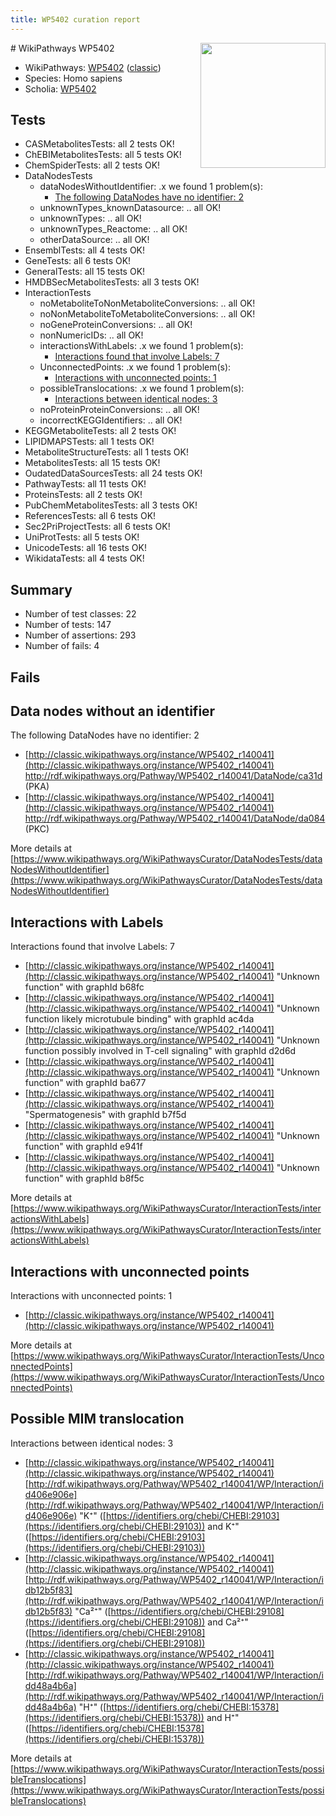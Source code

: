 ```yaml
---
title: WP5402 curation report
---
```


<img style="float: right; width: 200px" src="https://upload.wikimedia.org/wikipedia/commons/thumb/8/83/Wplogo_with_text_500.png/640px-Wplogo_with_text_500.png" />
# WikiPathways WP5402

* WikiPathways: [WP5402](https://wikipathways.org/pathways/WP5402) ([classic](https://classic.wikipathways.org/instance/WP5402))
* Species: Homo sapiens
* Scholia: [WP5402](https://scholia.toolforge.org/wikipathways/WP5402)
## Tests
* CASMetabolitesTests: all 2 tests OK!
* ChEBIMetabolitesTests: all 5 tests OK!
* ChemSpiderTests: all 2 tests OK!
* DataNodesTests
    * dataNodesWithoutIdentifier: .x we found 1 problem(s):
        * [The following DataNodes have no identifier: 2](#d2d32fa1)
    * unknownTypes_knownDatasource: .. all OK!
    * unknownTypes: .. all OK!
    * unknownTypes_Reactome: .. all OK!
    * otherDataSource: .. all OK!
* EnsemblTests: all 4 tests OK!
* GeneTests: all 6 tests OK!
* GeneralTests: all 15 tests OK!
* HMDBSecMetabolitesTests: all 3 tests OK!
* InteractionTests
    * noMetaboliteToNonMetaboliteConversions: .. all OK!
    * noNonMetaboliteToMetaboliteConversions: .. all OK!
    * noGeneProteinConversions: .. all OK!
    * nonNumericIDs: .. all OK!
    * interactionsWithLabels: .x we found 1 problem(s):
        * [Interactions found that involve Labels: 7](#630d267e)
    * UnconnectedPoints: .x we found 1 problem(s):
        * [Interactions with unconnected points: 1](#35a61ad9)
    * possibleTranslocations: .x we found 1 problem(s):
        * [Interactions between identical nodes: 3](#1c118208)
    * noProteinProteinConversions: .. all OK!
    * incorrectKEGGIdentifiers: .. all OK!
* KEGGMetaboliteTests: all 2 tests OK!
* LIPIDMAPSTests: all 1 tests OK!
* MetaboliteStructureTests: all 1 tests OK!
* MetabolitesTests: all 15 tests OK!
* OudatedDataSourcesTests: all 24 tests OK!
* PathwayTests: all 11 tests OK!
* ProteinsTests: all 2 tests OK!
* PubChemMetabolitesTests: all 3 tests OK!
* ReferencesTests: all 6 tests OK!
* Sec2PriProjectTests: all 6 tests OK!
* UniProtTests: all 5 tests OK!
* UnicodeTests: all 16 tests OK!
* WikidataTests: all 4 tests OK!


## Summary

* Number of test classes: 22
* Number of tests: 147
* Number of assertions: 293
* Number of fails: 4

## Fails

<a name="d2d32fa1" />

## Data nodes without an identifier

The following DataNodes have no identifier: 2

* [http://classic.wikipathways.org/instance/WP5402_r140041](http://classic.wikipathways.org/instance/WP5402_r140041) http://rdf.wikipathways.org/Pathway/WP5402_r140041/DataNode/ca31d (PKA)
* [http://classic.wikipathways.org/instance/WP5402_r140041](http://classic.wikipathways.org/instance/WP5402_r140041) http://rdf.wikipathways.org/Pathway/WP5402_r140041/DataNode/da084 (PKC)


More details at [https://www.wikipathways.org/WikiPathwaysCurator/DataNodesTests/dataNodesWithoutIdentifier](https://www.wikipathways.org/WikiPathwaysCurator/DataNodesTests/dataNodesWithoutIdentifier)

<a name="630d267e" />

## Interactions with Labels

Interactions found that involve Labels: 7

* [http://classic.wikipathways.org/instance/WP5402_r140041](http://classic.wikipathways.org/instance/WP5402_r140041) "Unknown function" with graphId b68fc
* [http://classic.wikipathways.org/instance/WP5402_r140041](http://classic.wikipathways.org/instance/WP5402_r140041) "Unknown function
likely microtubule
binding" with graphId ac4da
* [http://classic.wikipathways.org/instance/WP5402_r140041](http://classic.wikipathways.org/instance/WP5402_r140041) "Unknown function
possibly involved in
T-cell signaling" with graphId d2d6d
* [http://classic.wikipathways.org/instance/WP5402_r140041](http://classic.wikipathways.org/instance/WP5402_r140041) "Unknown function" with graphId ba677
* [http://classic.wikipathways.org/instance/WP5402_r140041](http://classic.wikipathways.org/instance/WP5402_r140041) "Spermatogenesis" with graphId b7f5d
* [http://classic.wikipathways.org/instance/WP5402_r140041](http://classic.wikipathways.org/instance/WP5402_r140041) "Unknown function" with graphId e941f
* [http://classic.wikipathways.org/instance/WP5402_r140041](http://classic.wikipathways.org/instance/WP5402_r140041) "Unknown function" with graphId b8f5c


More details at [https://www.wikipathways.org/WikiPathwaysCurator/InteractionTests/interactionsWithLabels](https://www.wikipathways.org/WikiPathwaysCurator/InteractionTests/interactionsWithLabels)

<a name="35a61ad9" />

## Interactions with unconnected points

Interactions with unconnected points: 1

* [http://classic.wikipathways.org/instance/WP5402_r140041](http://classic.wikipathways.org/instance/WP5402_r140041)


More details at [https://www.wikipathways.org/WikiPathwaysCurator/InteractionTests/UnconnectedPoints](https://www.wikipathways.org/WikiPathwaysCurator/InteractionTests/UnconnectedPoints)

<a name="1c118208" />

## Possible MIM translocation

Interactions between identical nodes: 3

* [http://classic.wikipathways.org/instance/WP5402_r140041](http://classic.wikipathways.org/instance/WP5402_r140041) [http://rdf.wikipathways.org/Pathway/WP5402_r140041/WP/Interaction/id406e906e](http://rdf.wikipathways.org/Pathway/WP5402_r140041/WP/Interaction/id406e906e) "K⁺" ([https://identifiers.org/chebi/CHEBI:29103](https://identifiers.org/chebi/CHEBI:29103)) and 
K⁺" ([https://identifiers.org/chebi/CHEBI:29103](https://identifiers.org/chebi/CHEBI:29103))
* [http://classic.wikipathways.org/instance/WP5402_r140041](http://classic.wikipathways.org/instance/WP5402_r140041) [http://rdf.wikipathways.org/Pathway/WP5402_r140041/WP/Interaction/idb12b5f83](http://rdf.wikipathways.org/Pathway/WP5402_r140041/WP/Interaction/idb12b5f83) "Ca²⁺" ([https://identifiers.org/chebi/CHEBI:29108](https://identifiers.org/chebi/CHEBI:29108)) and 
Ca²⁺" ([https://identifiers.org/chebi/CHEBI:29108](https://identifiers.org/chebi/CHEBI:29108))
* [http://classic.wikipathways.org/instance/WP5402_r140041](http://classic.wikipathways.org/instance/WP5402_r140041) [http://rdf.wikipathways.org/Pathway/WP5402_r140041/WP/Interaction/idd48a4b6a](http://rdf.wikipathways.org/Pathway/WP5402_r140041/WP/Interaction/idd48a4b6a) "H⁺" ([https://identifiers.org/chebi/CHEBI:15378](https://identifiers.org/chebi/CHEBI:15378)) and 
H⁺" ([https://identifiers.org/chebi/CHEBI:15378](https://identifiers.org/chebi/CHEBI:15378))


More details at [https://www.wikipathways.org/WikiPathwaysCurator/InteractionTests/possibleTranslocations](https://www.wikipathways.org/WikiPathwaysCurator/InteractionTests/possibleTranslocations)

